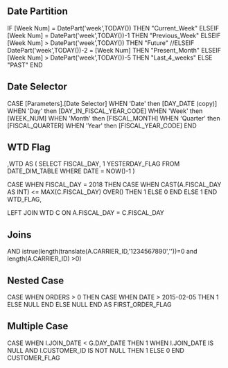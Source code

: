 ## Date Partition
IF [Week Num] = DatePart('week',TODAY()) THEN "Current_Week"
ELSEIF [Week Num] = DatePart('week',TODAY())-1 THEN "Previous_Week"
ELSEIF [Week Num] > DatePart('week',TODAY()) THEN "Future"
//ELSEIF DatePart('week',TODAY())-2 = [Week Num] THEN "Present_Month"
ELSEIF [Week Num] > DatePart('week',TODAY())-5 THEN "Last_4_weeks"
ELSE "PAST"
END


## Date Selector
CASE [Parameters].[Date Selector]
WHEN 'Date' then [DAY_DATE (copy)]
WHEN 'Day' then [DAY_IN_FISCAL_YEAR_CODE]
WHEN 'Week' then [WEEK_NUM]
WHEN 'Month' then [FISCAL_MONTH]
WHEN 'Quarter' then [FISCAL_QUARTER]
WHEN 'Year' then [FISCAL_YEAR_CODE]
END

## WTD Flag
,WTD AS (
	SELECT
	FISCAL_DAY,
	1 YESTERDAY_FLAG
	FROM DATE_DIM_TABLE
	WHERE DATE = NOW()-1
)

CASE WHEN FISCAL_DAY = 2018 THEN CASE WHEN CAST(A.FISCAL_DAY AS INT) <= MAX(C.FISCAL_DAY) OVER()  THEN 1 ELSE 0 END 
ELSE 1 END WTD_FLAG,

LEFT JOIN WTD C ON A.FISCAL_DAY = C.FISCAL_DAY

## Joins
AND  istrue(length(translate(A.CARRIER_ID,'1234567890',''))=0 and length(A.CARRIER_ID) >0)

## Nested Case
CASE
        WHEN  ORDERS > 0 THEN
                        CASE
                            WHEN DATE > 2015-02-05
                                THEN 1
                            ELSE NULL
                        END
        ELSE NULL
    END AS FIRST_ORDER_FLAG

## Multiple Case
CASE WHEN I.JOIN_DATE < G.DAY_DATE THEN 1
        WHEN I.JOIN_DATE IS NULL AND I.CUSTOMER_ID IS NOT NULL THEN 1
        ELSE 0
    END CUSTOMER_FLAG


